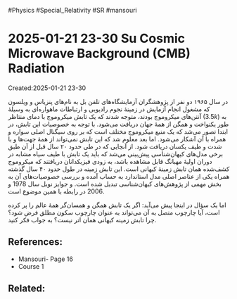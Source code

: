 #Physics #Special_Relativity #SR #mansouri 
# 2025-01-21 23-30 Su Cosmic Microwave Background (CMB) Radiation
Created:2025-01-21 23-30

در سال ۱۹۶۵ دو نفر از پژوهشگران آزمایشگاه‌های تلفن بل به نام‌های پنزیاس و ویلسون که مشغول انجام آزمایش در زمینهٔ نجوم رادیویی و ارتباطات ماهواره‌ای به وسیلهٔ آنتن‌های میکرو‌موج بودند، متوجه شدند که یک تابش میکرو‌موج با دمای منتاظر $(3.5k)$ به طور یکنواخت و همگن از همهٔ جهان دریافت می‌شود. با توجه به خصوصیات این تابش، در ابتدا تصور می‌شد که یک منبع میکرو‌موج مختلف است که بر روی سیگنال اصلی سواره و همراه با آن آشکار می‌شود. اما بعد معلوم شد که این تابش نمی‌تواند از همهٔ جهت‌ها و با شدت و طیف یکسان دریافت شود. از آنجایی که در طی حدود ۲۰ سال قبل از آن طبق برخی مدل‌های کیهان‌شناسی پیش‌بینی می‌شد که باید یک تابش با طیف سیاه مشابه در دوران اولیهٔ مهبانگ قابل مشاهده باشد، به زودی فیزیکدانان دریافتند که میکرو‌موج کشف‌شده همان تابش زمینهٔ کیهانی است. این تابش زمینه در طول حدود ۴۰ سال گذشته همراه یکی از عناصر اصلی مدل استاندارد به حساب آمده و بررسی خصوصیات‌های آن  به بخش مهمی از پژوهش‌های کیهان‌شناسی تبدیل شده است. و جوایز نوبل سال 1978 و 2006 در رابطه با همین موضوع است.

اما یک سؤال در اینجا پیش می‌آید: اگر یک تابش همگن و همسان‌گر همهٔ عالم را پر کرده است، آیا چارچوب متصل به آن می‌تواند به عنوان چارچوب سکون مطلق فرض شود؟ چرا تابش زمینه کیهانی همان اتر نیست؟ به جواب فکر کنید.
## References:
- Mansouri- Page 16
- Course 1

## Related:



